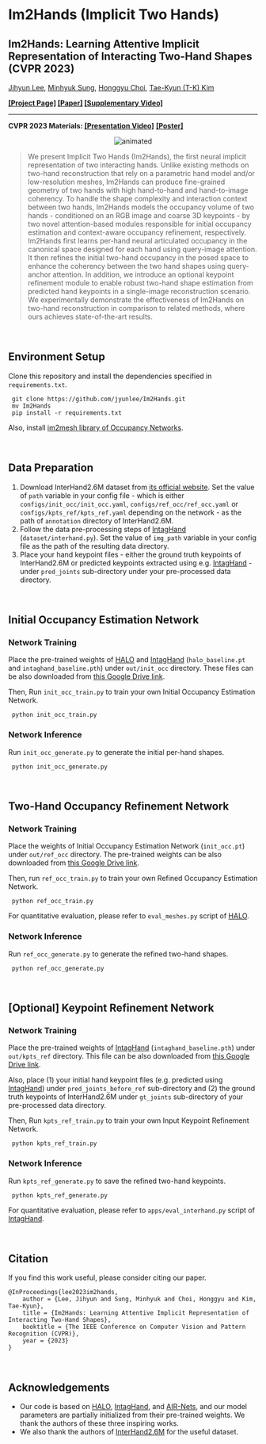 # Im2Hands (Implicit Two Hands)
## Im2Hands: Learning Attentive Implicit Representation of Interacting Two-Hand Shapes (CVPR 2023) ##

[Jihyun Lee](https://jyunlee.github.io/), [Minhyuk Sung](https://mhsung.github.io/), [Honggyu Choi](https://honggyuchoi.github.io/), [Tae-Kyun (T-K) Kim](https://sites.google.com/view/tkkim/home)

**[\[Project Page\]](https://jyunlee.github.io/projects/implicit-two-hands) [\[Paper\]](https://arxiv.org/abs/2302.14348) [\[Supplementary Video\]](https://youtu.be/3yNGSRz564A)**

---

**CVPR 2023 Materials: [\[Presentation Video\]](https://youtu.be/hBSeN222Um4)** **<a href="https://jyunlee.github.io/projects/implicit-two-hands/data/cvpr2023_poster.pdf" class="image fit" type="application/pdf">\[Poster\]</a>**

<p align="center">
  <img src="teaser.gif" alt="animated" />
</p>

> We present Implicit Two Hands (Im2Hands), the first neural implicit representation of two interacting hands. Unlike existing methods on two-hand reconstruction that rely on a parametric hand model and/or low-resolution meshes, Im2Hands can produce fine-grained geometry of two hands with high hand-to-hand and hand-to-image coherency. To handle the shape complexity and interaction context between two hands, Im2Hands models the occupancy volume of two hands - conditioned on an RGB image and coarse 3D keypoints - by two novel attention-based modules responsible for initial occupancy estimation and context-aware occupancy refinement, respectively. Im2Hands first learns per-hand neural articulated occupancy in the canonical space designed for each hand using query-image attention. It then refines the initial two-hand occupancy in the posed space to enhance the coherency between the two hand shapes using query-anchor attention. In addition, we introduce an optional keypoint refinement module to enable robust two-hand shape estimation from predicted hand keypoints in a single-image reconstruction scenario. We experimentally demonstrate the effectiveness of Im2Hands on two-hand reconstruction in comparison to related methods, where ours achieves state-of-the-art results.

&nbsp;

## Environment Setup  

Clone this repository and install the dependencies specified in `requirements.txt`.

<pre><code> git clone https://github.com/jyunlee/Im2Hands.git
 mv Im2Hands
 pip install -r requirements.txt </pre></code>

Also, install [im2mesh library of Occupancy Networks](https://github.com/autonomousvision/occupancy_networks).

&nbsp;

## Data Preparation 

1. Download InterHand2.6M dataset from [its official website](https://mks0601.github.io/InterHand2.6M/). Set the value of `path` variable in your config file - which is either `configs/init_occ/init_occ.yaml`, `configs/ref_occ/ref_occ.yaml` or `configs/kpts_ref/kpts_ref.yaml` depending on the network - as the path of `annotation` directory of InterHand2.6M.
2. Follow the data pre-processing steps of [IntagHand](https://github.com/Dw1010/IntagHand) (`dataset/interhand.py`). Set the value of `img_path` variable in your config file as the path of the resulting data directory.
3. Place your hand keypoint files - either the ground truth keypoints of InterHand2.6M or predicted keypoints extracted using e.g. [IntagHand](https://github.com/Dw1010/IntagHand) - under `pred_joints` sub-directory under your pre-processed data directory.

&nbsp;

## Initial Occupancy Estimation Network

### Network Training

Place the pre-trained weights of [HALO](https://github.com/korrawe/halo) and [IntagHand](https://github.com/Dw1010/IntagHand) (`halo_baseline.pt` and `intaghand_baseline.pth`) under `out/init_occ` directory. These files can be also downloaded from [this Google Drive link](https://drive.google.com/drive/folders/1Kpoj1WW37hHvYgvhkwfmxNZVgPlyaApQ?usp=sharing).

Then, Run `init_occ_train.py` to train your own Initial Occupancy Estimation Network.

<pre><code> python init_occ_train.py </pre></code>

### Network Inference

Run `init_occ_generate.py` to generate the initial per-hand shapes.

<pre><code> python init_occ_generate.py </pre></code>

&nbsp;

## Two-Hand Occupancy Refinement Network

### Network Training

Place the weights of Initial Occupancy Estimation Network (`init_occ.pt`) under `out/ref_occ` directory. The pre-trained weights can be also downloaded from [this Google Drive link](https://drive.google.com/drive/folders/1Kpoj1WW37hHvYgvhkwfmxNZVgPlyaApQ?usp=sharing). 

Then, run `ref_occ_train.py` to train your own Refined Occupancy Estimation Network.

<pre><code> python ref_occ_train.py </pre></code>

For quantitative evaluation, please refer to `eval_meshes.py` script of [HALO](https://github.com/korrawe/halo).

### Network Inference

Run `ref_occ_generate.py` to generate the refined two-hand shapes.

<pre><code> python ref_occ_generate.py </pre></code>

&nbsp;

## [Optional] Keypoint Refinement Network

### Network Training

Place the pre-trained weights of [IntagHand](https://github.com/Dw1010/IntagHand) (`intaghand_baseline.pth`) under `out/kpts_ref` directory. This file can be also downloaded from [this Google Drive link](https://drive.google.com/drive/folders/1Kpoj1WW37hHvYgvhkwfmxNZVgPlyaApQ?usp=sharing).

Also, place (1) your initial hand keypoint files (e.g. predicted using [IntagHand](https://github.com/Dw1010/IntagHand)) under `pred_joints_before_ref` sub-directory and (2) the ground truth keypoints of InterHand2.6M under `gt_joints` sub-directory of your pre-processed data directory.

Then, Run `kpts_ref_train.py` to train your own Input Keypoint Refinement Network.

<pre><code> python kpts_ref_train.py </pre></code>

### Network Inference

Run `kpts_ref_generate.py` to save the refined two-hand keypoints.

<pre><code> python kpts_ref_generate.py </pre></code>

For quantitative evaluation, please refer to `apps/eval_interhand.py` script of [IntagHand](https://github.com/Dw1010/IntagHand).

&nbsp;

## Citation

If you find this work useful, please consider citing our paper.

```
@InProceedings{lee2023im2hands,
    author = {Lee, Jihyun and Sung, Minhyuk and Choi, Honggyu and Kim, Tae-Kyun},
    title = {Im2Hands: Learning Attentive Implicit Representation of Interacting Two-Hand Shapes},
    booktitle = {The IEEE Conference on Computer Vision and Pattern Recognition (CVPR)},
    year = {2023}
}
```

&nbsp;

## Acknowledgements

 - Our code is based on [HALO](https://github.com/korrawe/halo), [IntagHand](https://github.com/Dw1010/IntagHand), and [AIR-Nets](https://github.com/SimonGiebenhain/AIR-Nets), and our model parameters are partially initialized from their pre-trained weights. We thank the authors of these three inspiring works.
 - We also thank the authors of [InterHand2.6M](https://mks0601.github.io/InterHand2.6M/) for the useful dataset.
